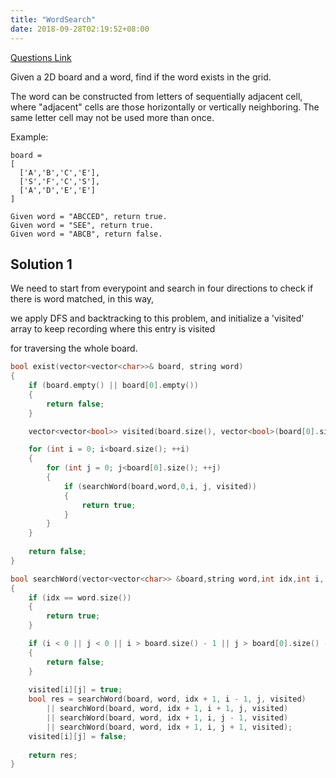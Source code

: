 ```yaml
---
title: "WordSearch"
date: 2018-09-28T02:19:52+08:00
---
```


[Questions Link](https://leetcode.com/problems/word-search/description/)

Given a 2D board and a word, find if the word exists in the grid.

The word can be constructed from letters of sequentially adjacent cell, where "adjacent" cells are those horizontally or vertically neighboring. The same letter cell may not be used more than once.

Example:

```
board =
[
  ['A','B','C','E'],
  ['S','F','C','S'],
  ['A','D','E','E']
]

Given word = "ABCCED", return true.
Given word = "SEE", return true.
Given word = "ABCB", return false.
```

## Solution 1
We need to start from everypoint and search in four directions to check if there is word matched, in this way,

we apply DFS and backtracking to this problem, and initialize a 'visited' array to keep recording where this entry is visited 

for traversing the whole board.


```C++
bool exist(vector<vector<char>>& board, string word)
{
    if (board.empty() || board[0].empty())
    {
        return false;
    }

    vector<vector<bool>> visited(board.size(), vector<bool>(board[0].size(), false));

    for (int i = 0; i<board.size(); ++i)
    {
        for (int j = 0; j<board[0].size(); ++j)
        {
            if (searchWord(board,word,0,i, j, visited))
            {
                return true;
            }
        }
    }
    
    return false;
}

bool searchWord(vector<vector<char>> &board,string word,int idx,int i, int j, vector<vector<bool>> &visited)
{
    if (idx == word.size())
    {
        return true;
    }

    if (i < 0 || j < 0 || i > board.size() - 1 || j > board[0].size() - 1 || visited[i][j] || board[i][j] != word[idx])
    {
        return false;
    }
    
    visited[i][j] = true;
    bool res = searchWord(board, word, idx + 1, i - 1, j, visited)
        || searchWord(board, word, idx + 1, i + 1, j, visited)
        || searchWord(board, word, idx + 1, i, j - 1, visited)
        || searchWord(board, word, idx + 1, i, j + 1, visited);
    visited[i][j] = false;
    
    return res;
}
```


